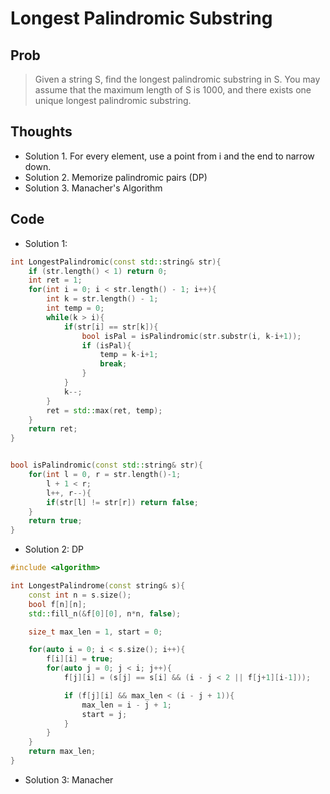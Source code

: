 # Longest Palindromic Substring

## Prob

> Given a string S, find the longest palindromic substring in S. You may assume that the maximum length of S is 1000, and there exists one unique longest palindromic substring.

## Thoughts

- Solution 1. For every element, use a point from i and the end to narrow down.
- Solution 2. Memorize palindromic pairs (DP)
- Solution 3. Manacher's Algorithm

## Code

- Solution 1:
```cpp
int LongestPalindromic(const std::string& str){
	if (str.length() < 1) return 0;
	int ret = 1;
	for(int i = 0; i < str.length() - 1; i++){
		int k = str.length() - 1;
		int temp = 0;
		while(k > i){
			if(str[i] == str[k]){
				bool isPal = isPalindromic(str.substr(i, k-i+1));
				if (isPal){
    				temp = k-i+1;
    				break;
				}
			}
			k--;
		}
		ret = std::max(ret, temp);
	}
	return ret;
}


bool isPalindromic(const std::string& str){
	for(int l = 0, r = str.length()-1; 
		l + 1 < r;
		l++, r--){
		if(str[l] != str[r]) return false;
	}
	return true;
}
```


- Solution 2: DP

```cpp
#include <algorithm>

int LongestPalindrome(const string& s){
	const int n = s.size();
	bool f[n][n];
	std::fill_n(&f[0][0], n*n, false);

	size_t max_len = 1, start = 0;

	for(auto i = 0; i < s.size(); i++){
		f[i][i] = true;
		for(auto j = 0; j < i; j++){
			f[j][i] = (s[j] == s[i] && (i - j < 2 || f[j+1][i-1]));

			if (f[j][i] && max_len < (i - j + 1)){
				max_len = i - j + 1;
				start = j;
			}
		}
	}
	return max_len;
}
```


- Solution 3: Manacher

```cpp

```
